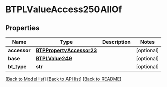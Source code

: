 # BTPLValueAccess250AllOf

## Properties
Name | Type | Description | Notes
------------ | ------------- | ------------- | -------------
**accessor** | [**BTPPropertyAccessor23**](BTPPropertyAccessor23.md) |  | [optional] 
**base** | [**BTPLValue249**](BTPLValue249.md) |  | [optional] 
**bt_type** | **str** |  | [optional] 

[[Back to Model list]](../README.md#documentation-for-models) [[Back to API list]](../README.md#documentation-for-api-endpoints) [[Back to README]](../README.md)


